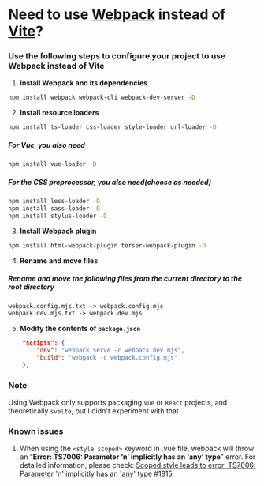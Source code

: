 # Need to use [Webpack](https://webpack.js.org/) instead of [Vite](https://vitejs.dev/)?

### Use the following steps to configure your project to use Webpack instead of Vite

1. **Install Webpack and its dependencies**

```bash
npm install webpack webpack-cli webpack-dev-server -D
```

2. **Install resource loaders**

```bash
npm install ts-loader css-loader style-loader url-loader -D
```

##### For Vue, you also need

```bash
npm install vue-loader -D
```

##### For the CSS preprocessor, you also need(**_choose as needed_**)

```bash
npm install less-loader -D
npm install sass-loader -D
npm install stylus-loader -D
```

3. **Install Webpack plugin**

```bash
npm install html-webpack-plugin terser-webpack-plugin -D
```

4. **Rename and move files**

##### **_Rename and move_** the following files from the current directory to the root directory

```txt
webpack.config.mjs.txt -> webpack.config.mjs
webpack.dev.mjs.txt -> webpack.dev.mjs
```

5. **Modify the contents of `package.json`**

```json
    "scripts": {
        "dev": "webpack serve -c webpack.dev.mjs",
        "build": "webpack -c webpack.config.mjs"
    },
```

### Note

Using Webpack only supports packaging `Vue` or `React` projects, and theoretically `svelte`, but I didn't experiment with that.

### Known issues

1. When using the `<style scoped>` keyword in .vue file, webpack will throw an “**Error: TS7006: Parameter ‘n’ implicitly has an ‘any’ type**” error. For detailed information, please check: [Scoped style leads to error: TS7006: Parameter 'n' implicitly has an 'any' type #1915](https://github.com/vuejs/vue-loader/issues/1915)
